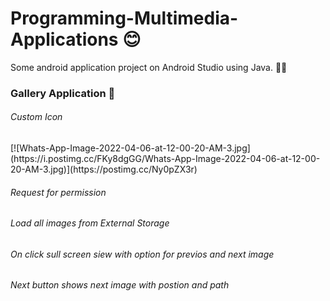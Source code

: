 # Programming-Multimedia-Applications 😊

Some android application project on Android Studio using Java. 👨‍💻 
<h3>Gallery Application 🎥 </h3>
<h6>Custom Icon</h6>
[![Whats-App-Image-2022-04-06-at-12-00-20-AM-3.jpg](https://i.postimg.cc/FKy8dgGG/Whats-App-Image-2022-04-06-at-12-00-20-AM-3.jpg)](https://postimg.cc/Ny0pZX3r)
<h6>Request for permission</h6>
<h6>Load all images from External Storage</h6>
<h6>On click sull screen siew with option for previos and next image</h6>
<h6>Next button shows next image with postion and path</h6>
